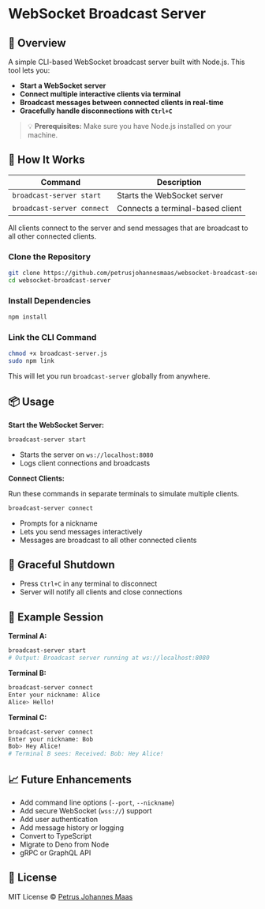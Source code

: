 # WebSocket Broadcast Server

## 📡 Overview

A simple CLI-based WebSocket broadcast server built with Node.js. This tool lets you:

* **Start a WebSocket server**
* **Connect multiple interactive clients via terminal**
* **Broadcast messages between connected clients in real-time**
* **Gracefully handle disconnections with `Ctrl+C`**

> 💡 **Prerequisites:** Make sure you have Node.js installed on your machine.

## 🧠 How It Works

| Command                    | Description                      |
| -------------------------- | -------------------------------- |
| `broadcast-server start`   | Starts the WebSocket server      |
| `broadcast-server connect` | Connects a terminal-based client |

All clients connect to the server and send messages that are broadcast to all other connected clients.

### Clone the Repository

```bash
git clone https://github.com/petrusjohannesmaas/websocket-broadcast-server
cd websocket-broadcast-server
```

### Install Dependencies

```bash
npm install
```

### Link the CLI Command

```bash
chmod +x broadcast-server.js
sudo npm link
```

This will let you run `broadcast-server` globally from anywhere.

## 📦 Usage

**Start the WebSocket Server:**

```bash
broadcast-server start
```

* Starts the server on `ws://localhost:8080`
* Logs client connections and broadcasts

**Connect Clients:**

Run these commands in separate terminals to simulate multiple clients.

```bash
broadcast-server connect
```

* Prompts for a nickname
* Lets you send messages interactively
* Messages are broadcast to all other connected clients

## 🛑 Graceful Shutdown

* Press `Ctrl+C` in any terminal to disconnect
* Server will notify all clients and close connections

## 🧪 Example Session

**Terminal A:**

```bash
broadcast-server start
# Output: Broadcast server running at ws://localhost:8080
```

**Terminal B:**

```bash
broadcast-server connect
Enter your nickname: Alice
Alice> Hello!
```

**Terminal C:**

```bash
broadcast-server connect
Enter your nickname: Bob
Bob> Hey Alice!
# Terminal B sees: Received: Bob: Hey Alice!
```

## 📈 Future Enhancements

* Add command line options (`--port`, `--nickname`)
* Add secure WebSocket (`wss://`) support
* Add user authentication
* Add message history or logging
* Convert to TypeScript
* Migrate to Deno from Node
* gRPC or GraphQL API

## 📄 License

MIT License © [Petrus Johannes Maas](https://github.com/petrusjohannesmaas)
